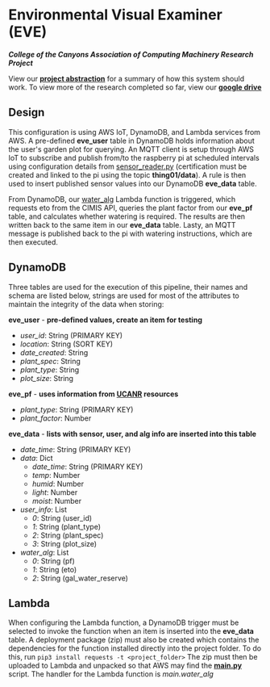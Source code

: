 # Environmental Visual Examiner (EVE)
***College of the Canyons Association of Computing Machinery Research Project***

View our [**project abstraction**](https://docs.google.com/document/d/1yDm8ZhQO4J5V0nz4npQUcugwjEzfE0l4rJVBd1Fd8Nk/edit?usp=sharing) for a summary of how this system should work. To view more of the research completed so far, view our [**google drive**](https://drive.google.com/drive/folders/0B4uU1kLqkZiAc2NfbnluOFQxalk?usp=sharing)

## Design
This configuration is using AWS IoT, DynamoDB, and Lambda services from AWS. A pre-defined **eve_user** table in DynamoDB holds information about the user's garden plot for querying. An MQTT client is setup through AWS IoT to subscribe and publish from/to the raspberry pi at scheduled intervals using configuration details from [sensor_reader.py](https://github.com/cocacm/eve-pi/blob/master/sensor_reader.py) (certification must be created and linked to the pi using the topic **thing01/data**). A rule is then used to insert published sensor values into our DynamoDB **eve_data** table.

From DynamoDB, our [water_alg](https://github.com/cocacm/eve-aws/tree/master/water_alg) Lambda function is triggered, which requests eto from the CIMIS API, queries the plant factor from our **eve_pf** table, and calculates whether watering is required. The results are then written back to the same item in our **eve_data** table. Lasty, an MQTT message is published back to the pi with watering instructions, which are then executed.

## DynamoDB
Three tables are used for the execution of this pipeline, their names and schema are listed below, strings are used for most of the attributes to maintain the integrity of the data when storing:

**eve_user** - **pre-defined values, create an item for testing**
- *user_id*: String (PRIMARY KEY)
- *location*: String (SORT KEY)
- *date_created*: String
- *plant_spec*: String
- *plant_type*: String
- *plot_size*: String

**eve_pf** - **uses information from [UCANR](http://ucanr.edu/sites/UrbanHort/Water_Use_of_Turfgrass_and_Landscape_Plant_Materials/Plant_Factor_or_Crop_Coefficient__What%E2%80%99s_the_difference/) resources**
- *plant_type*: String (PRIMARY KEY)
- *plant_factor*: Number

**eve_data** - **lists with sensor, user, and alg info are inserted into this table**
- *date_time*: String (PRIMARY KEY)
- *data*: Dict
  * *date_time*: String (PRIMARY KEY)
  * *temp*: Number
  * *humid*: Number
  * *light*: Number
  * *moist*: Number
- *user_info*: List
  * *0*: String (user_id)
  * *1*: String (plant_type)
  * *2*: String (plant_spec)
  * *3*: String (plot_size)
- *water_alg*: List
  * *0*: String (pf)
  * *1*: String (eto)
  * *2*: String (gal_water_reserve)
  
## Lambda
When configuring the Lambda function, a DynamoDB trigger must be selected to invoke the function when an item is inserted into the **eve_data** table. A deployment package (zip) must also be created which contains the dependencies for the function installed directly into the project folder. To do this, run `pip3 install requests -t <project_folder>` The zip must then be uploaded to Lambda and unpacked so that AWS may find the [**main.py**](https://github.com/cocacm/eve-aws/blob/master/water_alg/main.py) script. The handler for the Lambda function is *main.water_alg*
